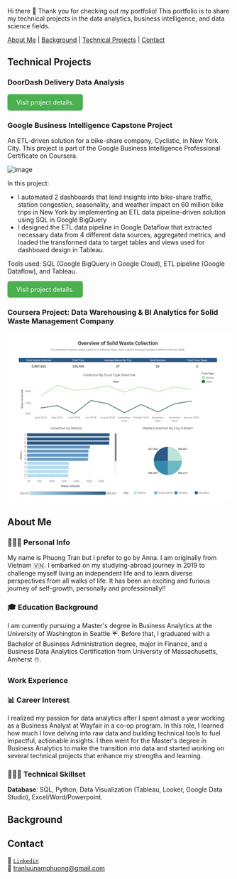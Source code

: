 Hi there 👋 Thank you for checking out my portfolio! This portfolio is to share my technical projects in the data analytics, business intelligence, and data science fields.

[About Me](https://tlnphuong.github.io/#about-me) | [Background](https://tlnphuong.github.io/#background) | [Technical Projects](https://tlnphuong.github.io/#technical-projects) | [Contact](https://tlnphuong.github.io/#contact) 

## Technical Projects
### **DoorDash Delivery Data Analysis**

  
<a href="https://tlnphuong.github.io/doordash-delivery-data-analysis.html" style="background-color: #4CAF50; color: white; padding: 10px 20px; text-align: center; text-decoration: none; display: inline-block; border-radius: 5px;">Visit project details.</a> 


### Google Business Intelligence Capstone Project
An ETL-driven solution for a bike-share company, Cyclistic, in New York City. This project is part of the Google Business Intelligence Professional Certificate on Coursera.

<img width="242" alt="image" src="https://github.com/tlnphuong/tlnphuong.github.io/assets/76439999/0692bb98-9371-410a-8ed4-52c97092058a">

In this project: 
- I automated 2 dashboards that lend insights into bike-share traffic, station congestion, seasonality, and weather impact on 60 million bike trips in New York by implementing an ETL data pipeline-driven solution using SQL in Google BigQuery
- I designed the ETL data pipeline in Google Dataflow that extracted necessary data from 4 different data sources, aggregated metrics, and loaded the transformed data to target tables and views used for dashboard design in Tableau.

Tools used: SQL (Google BigQuery in Google Cloud), ETL pipeline (Google Dataflow), and Tableau.

<a href="https://tlnphuong.github.io/doordash-delivery-data-analysis.html" style="background-color: #4CAF50; color: white; padding: 10px 20px; text-align: center; text-decoration: none; display: inline-block; border-radius: 5px;">Visit project details.</a> 

### **Coursera Project: Data Warehousing & BI Analytics for Solid Waste Management Company**

   ![plot](../Data-Warehousing-Project/Tableau-Dashboard.png)
  
## About Me
### 👩🏻‍🏫 Personal Info
My name is Phuong Tran but I prefer to go by Anna. I am originally from Vietnam 🇻🇳. I embarked on my studying-abroad journey in 2019 to challenge myself living an independent life and to learn diverse perspectives from all walks of life. It has been an exciting and furious journey of self-growth, personally and professionally!!

### 🎓 Education Background
I am currently pursuing a Master's degree in Business Analytics at the University of Washington in Seattle ☔️. Before that, I graduated with a Bachelor of Business Administration degree, major in Finance, and a Business Data Analytics Certification from University of Massachusetts, Amherst ☃️.

### Work Experience

### 📊 Career Interest
I realized my passion for data analytics after I spent almost a year working as a Business Analyst at Wayfair in a co-op program. In this role, I learned how much I love delving into raw data and building technical tools to fuel impactful, actionable insights. I then went for the Master's degree in Business Analytics to make the transition into data and started working on several technical projects that enhance my strengths and learning.

### 👩🏻‍💻 Technical Skillset
**Database**:
 SQL, Python, Data Visualization (Tableau, Looker, Google Data Studio), Excel/Word/Powerpoint.

## Background

## **Contact**
🔗 [`Linkedin`](https://www.linkedin.com/in/anna-phuong-tran/) \
📩 tranluunamphuong@gmail.com








